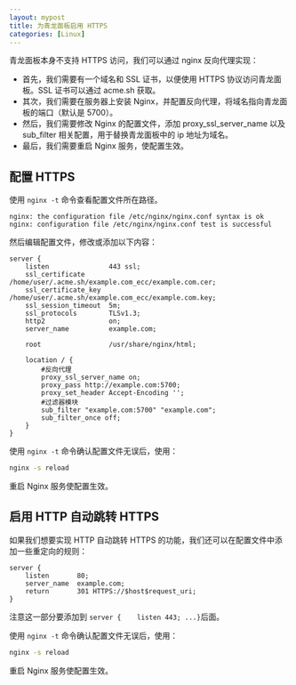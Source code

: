```yaml
---
layout: mypost
title: 为青龙面板启用 HTTPS
categories: [Linux]
---
```


青龙面板本身不支持 HTTPS 访问，我们可以通过 nginx 反向代理实现：

- 首先，我们需要有一个域名和 SSL 证书，以便使用 HTTPS 协议访问青龙面板。SSL 证书可以通过 acme.sh 获取。
- 其次，我们需要在服务器上安装 Nginx，并配置反向代理，将域名指向青龙面板的端口（默认是 5700）。
- 然后，我们需要修改 Nginx 的配置文件，添加 proxy_ssl_server_name 以及 sub_filter 相关配置，用于替换青龙面板中的 ip 地址为域名。
- 最后，我们需要重启 Nginx 服务，使配置生效。

## 配置 HTTPS
使用 `nginx -t` 命令查看配置文件所在路径。
```
nginx: the configuration file /etc/nginx/nginx.conf syntax is ok
nginx: configuration file /etc/nginx/nginx.conf test is successful
```
然后编辑配置文件，修改或添加以下内容：

```
server {
    listen               443 ssl;
    ssl_certificate      /home/user/.acme.sh/example.com_ecc/example.com.cer;
    ssl_certificate_key  /home/user/.acme.sh/example.com_ecc/example.com.key;
    ssl_session_timeout  5m;
    ssl_protocols        TLSv1.3;
    http2                on;
    server_name          example.com;

    root                 /usr/share/nginx/html;

    location / {
        #反向代理
        proxy_ssl_server_name on;
        proxy_pass http://example.com:5700;
        proxy_set_header Accept-Encoding '';
        #过滤器模块
        sub_filter "example.com:5700" "example.com";
        sub_filter_once off;
    }
}
```
使用 `nginx -t` 命令确认配置文件无误后，使用：
```sh
nginx -s reload
```
重启 Nginx 服务使配置生效。

## 启用 HTTP 自动跳转 HTTPS

如果我们想要实现 HTTP 自动跳转 HTTPS 的功能，我们还可以在配置文件中添加一些重定向的规则：
```
server {
    listen       80;
    server_name  example.com;
    return       301 HTTPS://$host$request_uri;
}
```
注意这一部分要添加到 `server {    listen 443; ...}`后面。

使用 `nginx -t` 命令确认配置文件无误后，使用：
```sh
nginx -s reload
```
重启 Nginx 服务使配置生效。

